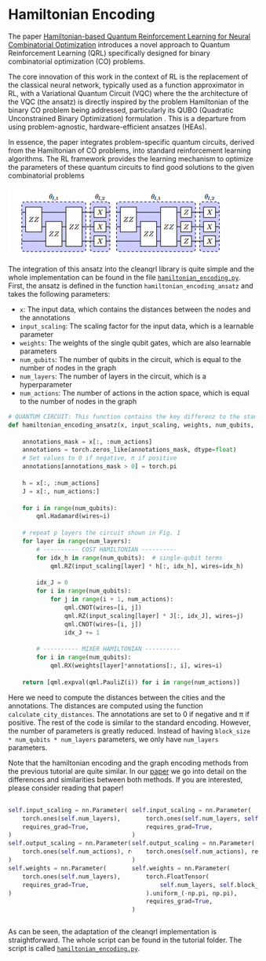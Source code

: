 # Hamiltonian Encoding

The paper [Hamiltonian-based Quantum Reinforcement Learning for Neural Combinatorial Optimization](https://arxiv.org/abs/2405.07790) introduces a novel approach to Quantum Reinforcement Learning (QRL) specifically designed for binary combinatorial optimization (CO) problems.

The core innovation of this work in the context of RL is the replacement of the classical neural network, typically used as a function approximator in RL, with a Variational Quantum Circuit (VQC) where the the architecture of the VQC (the ansatz) is directly inspired by the problem Hamiltonian of the binary CO problem being addressed, particularly its QUBO (Quadratic Unconstrained Binary Optimization) formulation
. This is a departure from using problem-agnostic, hardware-efficient ansatzes (HEAs).

In essence, the paper integrates problem-specific quantum circuits, derived from the Hamiltonian of CO problems, into standard reinforcement learning algorithms. The RL framework provides the learning mechanism to optimize the parameters of these quantum circuits to find good solutions to the given combinatorial problems


![alt text]({9895CA27-D0A8-4851-8E03-F5CFBCC29C20}.png)

The integration of this ansatz into the cleanqrl library is quite simple and the whole implementation can be found in the file [`hamiltonian_encoding.py`](https://github.com/FhG-IISB-MKI/cleanqrl/blob/main/tutorials/hamiltonian_encoding.py). First, the ansatz is defined in the function `hamiltonian_encoding_ansatz` and takes the following parameters:

- `x`: The input data, which contains the distances between the nodes and the annotations
- `input_scaling`: The scaling factor for the input data, which is a learnable parameter
- `weights`: The weights of the single qubit gates, which are also learnable parameters
- `num_qubits`: The number of qubits in the circuit, which is equal to the number of nodes in the graph
- `num_layers`: The number of layers in the circuit, which is a hyperparameter
- `num_actions`: The number of actions in the action space, which is equal to the number of nodes in the graph

```py
# QUANTUM CIRCUIT: This function contains the key differenz to the standard apporach
def hamiltonian_encoding_ansatz(x, input_scaling, weights, num_qubits, num_layers, num_actions):

    annotations_mask = x[:, :num_actions]
    annotations = torch.zeros_like(annotations_mask, dtype=float)
    # Set values to 0 if negative, π if positive
    annotations[annotations_mask > 0] = torch.pi

    h = x[:, :num_actions]
    J = x[:, num_actions:]

    for i in range(num_qubits):
        qml.Hadamard(wires=i)

    # repeat p layers the circuit shown in Fig. 1
    for layer in range(num_layers):
        # ---------- COST HAMILTONIAN ----------
        for idx_h in range(num_qubits):  # single-qubit terms
            qml.RZ(input_scaling[layer] * h[:, idx_h], wires=idx_h)

        idx_J = 0
        for i in range(num_qubits):
            for j in range(i + 1, num_actions):
                qml.CNOT(wires=[i, j])
                qml.RZ(input_scaling[layer] * J[:, idx_J], wires=j)
                qml.CNOT(wires=[i, j])
                idx_J += 1

        # ---------- MIXER HAMILTONIAN ----------
        for i in range(num_qubits):
            qml.RX(weights[layer]*annotations[:, i], wires=i)

    return [qml.expval(qml.PauliZ(i)) for i in range(num_actions)]
```

Here we need to compute the distances between the cities and the annotations. The distances are computed using the function `calculate_city_distances`. The annotations are set to 0 if negative and π if positive. The rest of the code is similar to the standard encoding. However, the number of parameters is greatly reduced. Instead of having `block_size * num_qubits * num_layers` parameters, we only have `num_layers` parameters.

Note that the hamiltonian encoding and the graph encoding methods from the previous tutorial are quite similar. In our [paper](https://arxiv.org/abs/2405.07790) we go into detail on the differences and similarities between both methods. If you are interested, please consider reading that paper!

<div style="display: flex;">
  <span style="width: 50%;">

```py
self.input_scaling = nn.Parameter(
    torch.ones(self.num_layers),
    requires_grad=True,
)
self.output_scaling = nn.Parameter(
    torch.ones(self.num_actions), requires_grad=True
)
self.weights = nn.Parameter(
    torch.ones(self.num_layers),
    requires_grad=True,
)
```
</span>
<span style="width: 51%;">

```py
self.input_scaling = nn.Parameter(
    torch.ones(self.num_layers, self.block_size, self.num_qubits),
    requires_grad=True,
)
self.output_scaling = nn.Parameter(
    torch.ones(self.num_actions), requires_grad=True
)
self.weights = nn.Parameter(
    torch.FloatTensor(
        self.num_layers, self.block_size, self.num_qubits * 2
    ).uniform_(-np.pi, np.pi),
    requires_grad=True,
)
```
  </span>
</div>



As can be seen, the adaptation of the cleanqrl implementation is straightforward. The whole script can be found in the tutorial folder. The script is called [`hamiltonian_encoding.py`](https://github.com/FhG-IISB-MKI/cleanqrl/blob/main/tutorials/hamiltonian_encoding.py). 